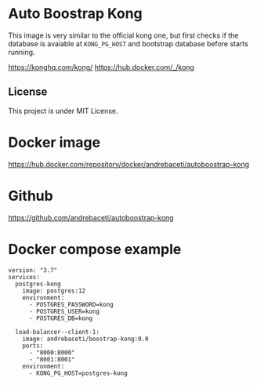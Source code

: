 # Auto Boostrap Kong
This image is very similar to the official kong one, but first checks if the
database is avaiable at `KONG_PG_HOST` and bootstrap database before starts
running.

https://konghq.com/kong/
https://hub.docker.com/_/kong

## License
This project is under MIT License.

# Docker image
https://hub.docker.com/repository/docker/andrebaceti/autoboostrap-kong

# Github
https://github.com/andrebaceti/autoboostrap-kong

# Docker compose example
```
version: "3.7"
services:
  postgres-kong
    image: postgres:12
    environment:
      - POSTGRES_PASSWORD=kong
      - POSTGRES_USER=kong
      - POSTGRES_DB=kong

  load-balancer--client-1:
    image: andrebaceti/boostrap-kong:0.0
    ports:
      - "8000:8000"
      - "8001:8001"
    environment:
      - KONG_PG_HOST=postgres-kong
```
